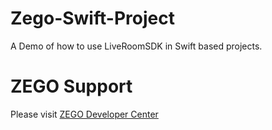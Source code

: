 # Zego-Swift-Project
A Demo of how to use LiveRoomSDK in Swift based projects.

# ZEGO Support
Please visit [ZEGO Developer Center](https://doc.zego.im)
